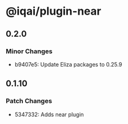 # @iqai/plugin-near

## 0.2.0

### Minor Changes

- b9407e5: Update Eliza packages to 0.25.9

## 0.1.10

### Patch Changes

- 5347332: Adds near plugin
